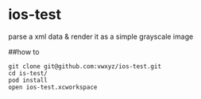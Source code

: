 ios-test
========

parse a xml data &amp; render it as a simple grayscale image


##how to

```
git clone git@github.com:vwxyz/ios-test.git
cd is-test/
pod install
open ios-test.xcworkspace
```

